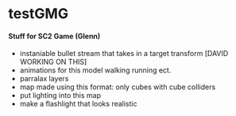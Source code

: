 # testGMG

#### Stuff for SC2 Game (Glenn)
- instaniable bullet stream that takes in a target transform
 [DAVID WORKING ON THIS]
- animations for this model walking running ect.
- parralax layers
- map made using this format: only cubes with cube colliders
- put lighting into this map
- make a flashlight that looks realistic
